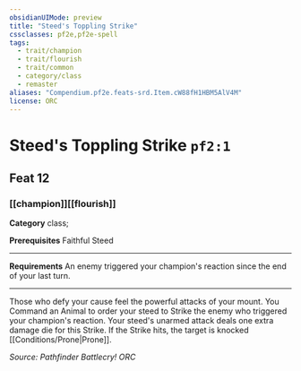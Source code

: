 ```yaml
---
obsidianUIMode: preview
title: "Steed's Toppling Strike"
cssclasses: pf2e,pf2e-spell
tags:
  - trait/champion
  - trait/flourish
  - trait/common
  - category/class
  - remaster
aliases: "Compendium.pf2e.feats-srd.Item.cW88fH1HBM5AlV4M"
license: ORC
---
```

# Steed's Toppling Strike `pf2:1`
## Feat 12
### [[champion]][[flourish]]

**Category** class; 



**Prerequisites** Faithful Steed
* * *
**Requirements** An enemy triggered your champion's reaction since the end of your last turn.

* * *

Those who defy your cause feel the powerful attacks of your mount. You Command an Animal to order your steed to Strike the enemy who triggered your champion's reaction. Your steed's unarmed attack deals one extra damage die for this Strike. If the Strike hits, the target is knocked [[Conditions/Prone|Prone]].

*Source: Pathfinder Battlecry!*
*ORC*